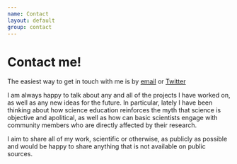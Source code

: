 ```yaml
---
name: Contact
layout: default
group: contact
---
```

<h1 class="page-header text-center"> Contact me! </h1>

The easiest way to get in touch with me is by [email](mailto:roberto.diaz@ucsf.edu) or [Twitter](http://twitter.com/robbiediaz_)

I am always happy to talk about any and all of the projects I have worked on, as well as any new ideas for the future. In particular, lately I have been thinking about how science education reinforces the myth that science is objective and apolitical, as well as how can basic scientists engage with community members who are directly affected by their research.

I aim to share all of my work, scientific or otherwise, as publicly as possible and would be happy to share anything that is not available on public sources.
